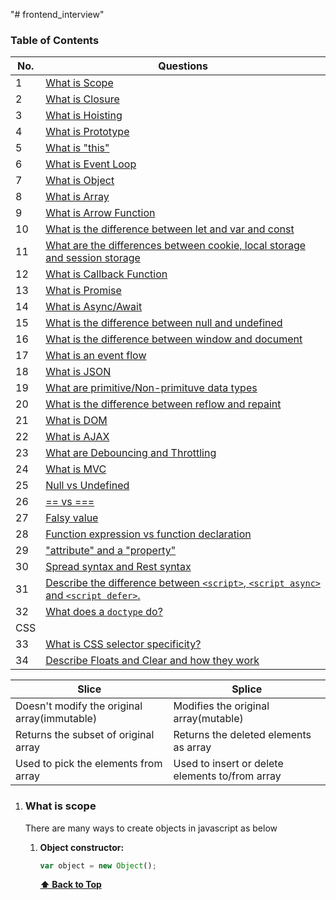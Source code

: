 "# frontend_interview"

### Table of Contents

| No. | Questions                                                                                                                                                   |
| --- | ----------------------------------------------------------------------------------------------------------------------------------------------------------- |
| 1   | [What is Scope](#what-is-scope)                                                                                                                             |
| 2   | [What is Closure](#what-is-closure)                                                                                                                         |
| 3   | [What is Hoisting](#what-is-hoisting)                                                                                                                       |
| 4   | [What is Prototype](#what-is-prototype)                                                                                                                     |
| 5   | [What is "this"](#what-is-this)                                                                                                                             |
| 6   | [What is Event Loop](#what-is-event-loop)                                                                                                                   |
| 7   | [What is Object](#what-is-object)                                                                                                                           |
| 8   | [What is Array](#what-is-array)                                                                                                                             |
| 9   | [What is Arrow Function](#what-is-arrow-function)                                                                                                           |
| 10  | [What is the difference between let and var and const ](#what-is-the-different-between-let-and-var-const)                                                   |
| 11  | [What are the differences between cookie, local storage and session storage ](#What-are-the-differences-between-cookie-local-storage-and-session-storage)   |
| 12  | [What is Callback Function](#what-is-callback-function)                                                                                                     |
| 13  | [What is Promise](#what-is-promise)                                                                                                                         |
| 14  | [What is Async/Await](#what-is-async-await)                                                                                                                 |
| 15  | [What is the difference between null and undefined](#what-is-the-difference-between-null-and-undefined)                                                     |
| 16  | [What is the difference between window and document](#what-is-the-difference-between-window-and-document)                                                   |
| 17  | [What is an event flow](#what-is-event-flow)                                                                                                                |
| 18  | [What is JSON](#what-is-json)                                                                                                                               |
| 19  | [What are primitive/Non-primituve data types](#what-are-primitive-non-primitive--data-types)                                                                |
| 20  | [What is the difference between reflow and repaint](#what-is-the-difference-between-reflow-and-repaint)                                                     |
| 21  | [What is DOM](#what-is-dom)                                                                                                                                 |
| 22  | [What is AJAX](#what-is-ajax)                                                                                                                               |
| 23  | [What are Debouncing and Throttling](#what-are-Debouncing-and-throttling)                                                                                   |
| 24  | [What is MVC](#what-is-mvc)                                                                                                                                 |
| 25  | [Null vs Undefined](#null-vs-undefined)                                                                                                                     |
| 26  | [== vs ===](#==-vs-===)                                                                                                                                     |
| 27  | [Falsy value](#falsy-value)                                                                                                                                 |
| 28  | [Function expression vs function declaration](#function-expression-vs-function-declaration)                                                                 |
| 29  | ["attribute" and a "property"](#attribute-and-a-property)                                                                                                   |
| 30  | [Spread syntax and Rest syntax](#spread-syntax-and-rest-syntax)                                                                                             |
| 31  | [Describe the difference between `<script>`, `<script async>` and `<script defer>`.](#describe-the-difference-between-script-script-async-and-script-defer) |
| 32  | [What does a `doctype` do?](#what-does-a-doctype-do)                                                                                                        |
| CSS |
| 33  | [What is CSS selector specificity?](#what-is-css-selector-specificity)                                                                                      |
| 34  | [Describe Floats and Clear and how they work](#describe-floats-and-clear-and-how-they-work)                                                                 |

| Slice                                        | Splice                                          |
| -------------------------------------------- | ----------------------------------------------- |
| Doesn't modify the original array(immutable) | Modifies the original array(mutable)            |
| Returns the subset of original array         | Returns the deleted elements as array           |
| Used to pick the elements from array         | Used to insert or delete elements to/from array |

1. ### What is scope

   There are many ways to create objects in javascript as below

   1. **Object constructor:**

      ```javascript
      var object = new Object();
      ```

      **[⬆ Back to Top](#table-of-contents)**
